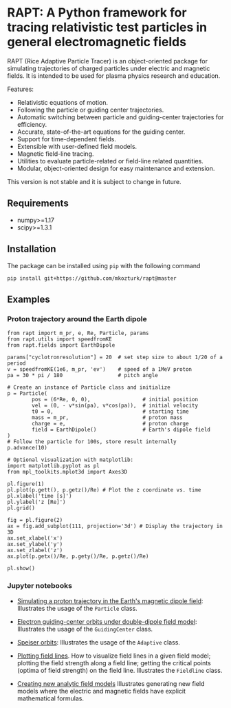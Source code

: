 # RAPT: A Python framework for tracing relativistic test particles in general electromagnetic fields

RAPT (Rice Adaptive Particle Tracer) is an object-oriented package for simulating trajectories of charged particles under electric and magnetic fields. It is intended to be used for plasma physics research and education.

Features:

* Relativistic equations of motion.
* Following the particle or guiding center trajectories.
* Automatic switching between particle and guiding-center trajectories for efficiency.
* Accurate, state-of-the-art equations for the guiding center.
* Support for time-dependent fields.
* Extensible with user-defined field models.
* Magnetic field-line tracing.
* Utilities to evaluate particle-related or field-line related quantities.
* Modular, object-oriented design for easy maintenance and extension.

This version is not stable and it is subject to change in future. 

## Requirements
* numpy>=1.17
* scipy>=1.3.1

## Installation

The package can be installed using `pip` with the following command

```pip install git+https://github.com/mkozturk/rapt@master```

## Examples
### Proton trajectory around the Earth dipole
```from numpy import sin, cos, pi
from rapt import m_pr, e, Re, Particle, params
from rapt.utils import speedfromKE
from rapt.fields import EarthDipole

params["cyclotronresolution"] = 20  # set step size to about 1/20 of a period
v = speedfromKE(1e6, m_pr, 'ev')    # speed of a 1MeV proton
pa = 30 * pi / 180                  # pitch angle

# Create an instance of Particle class and initialize
p = Particle(
        pos = (6*Re, 0, 0),                 # initial position
        vel = (0, - v*sin(pa), v*cos(pa)),  # initial velocity 
        t0 = 0,                             # starting time
        mass = m_pr,                        # proton mass
        charge = e,                         # proton charge
        field = EarthDipole()               # Earth's dipole field
)
# Follow the particle for 100s, store result internally
p.advance(10)

# Optional visualization with matplotlib:
import matplotlib.pyplot as pl
from mpl_toolkits.mplot3d import Axes3D

pl.figure(1)
pl.plot(p.gett(), p.getz()/Re) # Plot the z coordinate vs. time
pl.xlabel('time [s]')
pl.ylabel('z [Re]')
pl.grid()

fig = pl.figure(2)
ax = fig.add_subplot(111, projection='3d') # Display the trajectory in 3D
ax.set_xlabel('x')
ax.set_ylabel('y')
ax.set_zlabel('z')
ax.plot(p.getx()/Re, p.gety()/Re, p.getz()/Re)

pl.show()

```
### Jupyter notebooks
* [Simulating a proton trajectory in the Earth's magnetic dipole field](https://github.com/mkozturk/rapt/blob/master/examples/Using%20the%20Particle%20class.ipynb): Illustrates the usage of the `Particle` class.

* [Electron guiding-center orbits under double-dipole field model](https://github.com/mkozturk/rapt/blob/master/examples/GuidingCenter%20Example%20-%20Electron%20under%20double%20dipole%20field.ipynb): Illustrates the usage of the `GuidingCenter` class.

* [Speiser orbits](https://github.com/mkozturk/rapt/blob/master/examples/Adaptive%20Example%20-%20Speiser%20orbits.ipynb): Illustrates the usage of the `Adaptive` class.

* [Plotting field lines](https://github.com/mkozturk/rapt/blob/master/examples/Field%20line%20example.ipynb). How to visualize field lines in a given field model; plotting the field strength along a field line; getting the critical points (optima of field strength) on the field line. Illustrates the `Fieldline` class.

* [Creating new analytic field models](https://github.com/mkozturk/rapt/blob/master/examples/Creating%20new%20fields.ipynb) Illustrates generating new field models where the electric and magnetic fields have explicit mathematical formulas.
